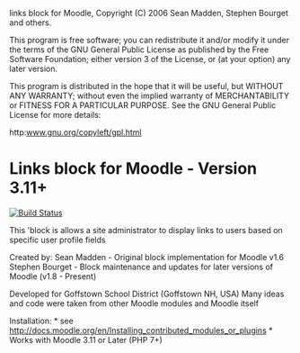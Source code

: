 links block for Moodle, Copyright (C) 2006 Sean Madden, Stephen Bourget and others.

This program is free software; you can redistribute it and/or modify
it under the terms of the GNU General Public License as published by
the Free Software Foundation; either version 3 of the License, or
(at your option) any later version.

This program is distributed in the hope that it will be useful,
but WITHOUT ANY WARRANTY; without even the implied warranty of
MERCHANTABILITY or FITNESS FOR A PARTICULAR PURPOSE.  See the
GNU General Public License for more details:

http:www.gnu.org/copyleft/gpl.html

Links block for Moodle - Version 3.11+
===============================================================================
[![Build Status](https://travis-ci.org/sbourget/moodle-block_links.svg?branch=master)](https://travis-ci.org/sbourget/moodle-block_links)

This 'block is allows a site administrator to display links to users based on specific user profile fields

Created by:
    Sean Madden - Original block implementation for Moodle v1.6
    Stephen Bourget - Block maintenance and updates for later versions of Moodle (v1.8 - Present)

Developed for Goffstown School District (Goffstown NH, USA) Many ideas and code were taken from other Moodle modules and Moodle itself

Installation:
    * see http://docs.moodle.org/en/Installing_contributed_modules_or_plugins
    * Works with Moodle 3.11 or Later (PHP 7+)
